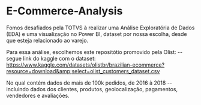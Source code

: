 # E-Commerce-Analysis

Fomos desafiados pela TOTVS à realizar uma Análise Exploratória de Dados (EDA) e uma visualização no Power BI, dataset por nossa escolha, desde que esteja relacionado ao varejo.

Para essa análise, escolhemos este repositótio promovido pela Olist:
 -- segue link do kaggle com o dataset: https://www.kaggle.com/datasets/olistbr/brazilian-ecommerce?resource=download&amp;select=olist_customers_dataset.csv

 No qual contém dados de mais de 100k pedidos, de 2016 à 2018 -- incluindo dados dos clientes, produtos, geolocalização, pagamentos, vendedores e avaliações.
